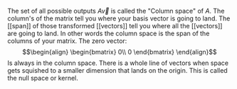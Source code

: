 The set of all possible outputs $A\vec{v}$ is called the "Column space" of $A$. The column's of the matrix tell you where your basis vector is going to land. The [[span]] of those transformed [[vectors]] tell you where all the [[vectors]] are going to land. In other words the column space is the span of the columns of your matrix. The zero vector: 
$$\begin{align}
    \begin{bmatrix}
        0\\
        0
    \end{bmatrix}
\end{align}$$
Is always in the column space. There is a whole line of vectors when space gets squished to a smaller dimension that lands on the origin. This is called the null space or kernel.